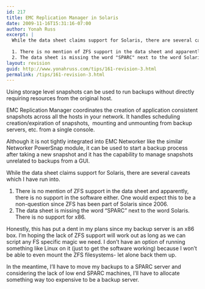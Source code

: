 ```yaml
---
id: 217
title: EMC Replication Manager in Solaris
date: 2009-11-16T15:31:16-07:00
author: Yonah Russ
excerpt: |
  While the data sheet claims support for Solaris, there are several caveats which I have run into.
  
  1. There is no mention of ZFS support in the data sheet and apparently, there is no support in the software either. One would expect this to be a non-question since ZFS has been part of Solaris since 2006.
  2. The data sheet is missing the word "SPARC" next to the word Solaris. There is no support for x86.
layout: revision
guid: http://www.yonahruss.com/tips/161-revision-3.html
permalink: /tips/161-revision-3.html
---
```

Using storage level snapshots can be used to run backups without directly requiring resources from the original host.

EMC Replication Manager coordinates the creation of application consistent snapshots across all the hosts in your network. It handles scheduling creation/expiration of snapshots,  mounting and unmounting from backup servers, etc. from a single console.

Although it is not tightly integrated into EMC Networker like the similar Networker PowerSnap module, it can be used to start a backup process after taking a new snapshot and it has the capability to manage snapshots unrelated to backups from a GUI.

While the data sheet claims support for Solaris, there are several caveats which I have run into.

  1. There is no mention of ZFS support in the data sheet and apparently, there is no support in the software either. One would expect this to be a non-question since ZFS has been part of Solaris since 2006.
  2. The data sheet is missing the word &#8220;SPARC&#8221; next to the word Solaris. There is no support for x86.

Honestly, this has put a dent in my plans since my backup server is an x86 box. I&#8217;m hoping the lack of ZFS support will work out as long as we can script any FS specific magic we need. I don&#8217;t have an option of running something like Linux on it (just to get the software working) because I won&#8217;t be able to even mount the ZFS filesystems- let alone back them up.

In the meantime, I&#8217;ll have to move my backups to a SPARC server and considering the lack of low end SPARC machines, I&#8217;ll have to allocate something way too expensive to be a backup server.